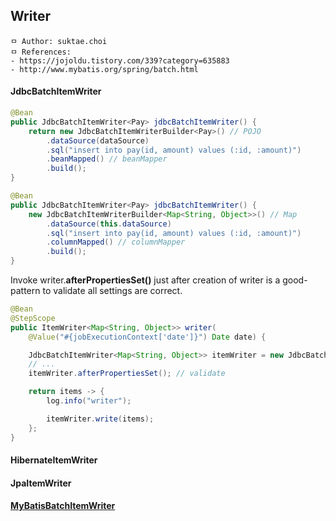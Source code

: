 ## Writer

```
ㅁ Author: suktae.choi
ㅁ References:
- https://jojoldu.tistory.com/339?category=635883
- http://www.mybatis.org/spring/batch.html
```

#### JdbcBatchItemWriter

```java
@Bean
public JdbcBatchItemWriter<Pay> jdbcBatchItemWriter() {
    return new JdbcBatchItemWriterBuilder<Pay>() // POJO
        .dataSource(dataSource)
        .sql("insert into pay(id, amount) values (:id, :amount)")
        .beanMapped() // beanMapper
        .build();
}

@Bean
public JdbcBatchItemWriter<Pay> jdbcBatchItemWriter() {
	new JdbcBatchItemWriterBuilder<Map<String, Object>>() // Map
	    .dataSource(this.dataSource)
        .sql("insert into pay(id, amount) values (:id, :amount)")
        .columnMapped()	// columnMapper
	    .build();
}
```

Invoke writer.**afterPropertiesSet()** just after creation of writer is a good-pattern to validate all settings are correct.

```java
@Bean
@StepScope
public ItemWriter<Map<String, Object>> writer(
    @Value("#{jobExecutionContext['date']}") Date date) {

    JdbcBatchItemWriter<Map<String, Object>> itemWriter = new JdbcBatchItemWriter<>();
	// ...
    itemWriter.afterPropertiesSet(); // validate

    return items -> {
        log.info("writer");

        itemWriter.write(items);
    };
}
```

#### HibernateItemWriter

#### JpaItemWriter

#### [MyBatisBatchItemWriter](http://www.mybatis.org/spring/batch.html)
